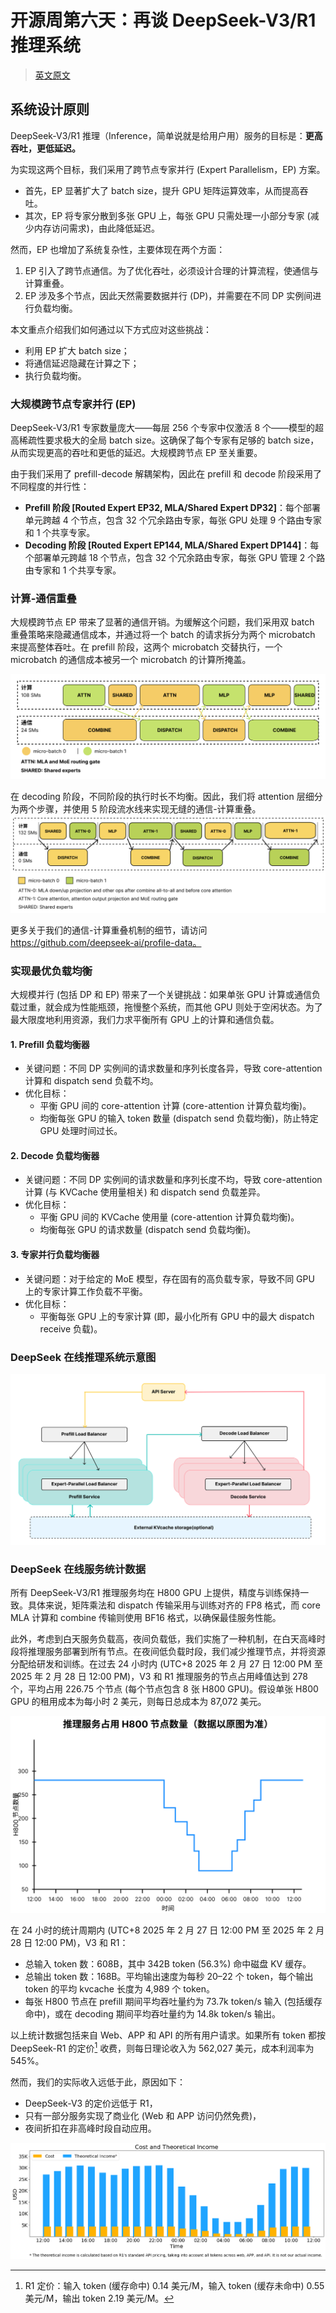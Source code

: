 # 开源周第六天：再谈 DeepSeek-V3/R1 推理系统

> [英文原文](https://github.com/deepseek-ai/open-infra-index/blob/main/202502OpenSourceWeek/day_6_one_more_thing_deepseekV3R1_inference_system_overview.md)

## 系统设计原则

DeepSeek-V3/R1 推理（Inference，简单说就是给用户用）服务的目标是：**更高吞吐，更低延迟。**

为实现这两个目标，我们采用了跨节点专家并行 (Expert Parallelism，EP) 方案。

*   首先，EP 显著扩大了 batch size，提升 GPU 矩阵运算效率，从而提高吞吐。
*   其次，EP 将专家分散到多张 GPU 上，每张 GPU 只需处理一小部分专家 (减少内存访问需求)，由此降低延迟。

然而，EP 也增加了系统复杂性，主要体现在两个方面：

1.  EP 引入了跨节点通信。为了优化吞吐，必须设计合理的计算流程，使通信与计算重叠。
2.  EP 涉及多个节点，因此天然需要数据并行 (DP)，并需要在不同 DP 实例间进行负载均衡。

本文重点介绍我们如何通过以下方式应对这些挑战：

*   利用 EP 扩大 batch size；
*   将通信延迟隐藏在计算之下；
*   执行负载均衡。

### 大规模跨节点专家并行 (EP)

DeepSeek-V3/R1 专家数量庞大——每层 256 个专家中仅激活 8 个——模型的超高稀疏性要求极大的全局 batch size。这确保了每个专家有足够的 batch size，从而实现更高的吞吐和更低的延迟。大规模跨节点 EP 至关重要。

由于我们采用了 prefill-decode 解耦架构，因此在 prefill 和 decode 阶段采用了不同程度的并行性：

*   **Prefill 阶段 [Routed Expert EP32, MLA/Shared Expert DP32]**：每个部署单元跨越 4 个节点，包含 32 个冗余路由专家，每张 GPU 处理 9 个路由专家和 1 个共享专家。
*   **Decoding 阶段 [Routed Expert EP144, MLA/Shared Expert DP144]**：每个部署单元跨越 18 个节点，包含 32 个冗余路由专家，每张 GPU 管理 2 个路由专家和 1 个共享专家。

### 计算-通信重叠

大规模跨节点 EP 带来了显著的通信开销。为缓解这个问题，我们采用双 batch 重叠策略来隐藏通信成本，并通过将一个 batch 的请求拆分为两个 microbatch 来提高整体吞吐。在 prefill 阶段，这两个 microbatch 交替执行，一个 microbatch 的通信成本被另一个 microbatch 的计算所掩盖。

![Prefilling 阶段的通信-计算重叠.png](figures/Communication-Computation-Overlapping-during-Prefilling-Phase.svg)

在 decoding 阶段，不同阶段的执行时长不均衡。因此，我们将 attention 层细分为两个步骤，并使用 5 阶段流水线来实现无缝的通信-计算重叠。
![Decoding 阶段的通信-计算重叠](figures/Communication-Computation-Overlapping-during-Decoding-Phase.svg)

更多关于我们的通信-计算重叠机制的细节，请访问 https://github.com/deepseek-ai/profile-data。

### 实现最优负载均衡

大规模并行 (包括 DP 和 EP) 带来了一个关键挑战：如果单张 GPU 计算或通信负载过重，就会成为性能瓶颈，拖慢整个系统，而其他 GPU 则处于空闲状态。为了最大限度地利用资源，我们力求平衡所有 GPU 上的计算和通信负载。

#### 1. Prefill 负载均衡器

*   关键问题：不同 DP 实例间的请求数量和序列长度各异，导致 core-attention 计算和 dispatch send 负载不均。
*   优化目标：
    *   平衡 GPU 间的 core-attention 计算 (core-attention 计算负载均衡)。
    *   均衡每张 GPU 的输入 token 数量 (dispatch send 负载均衡)，防止特定 GPU 处理时间过长。

#### 2. Decode 负载均衡器

*   关键问题：不同 DP 实例间的请求数量和序列长度不均，导致 core-attention 计算 (与 KVCache 使用量相关) 和 dispatch send 负载差异。
*   优化目标：
    *   平衡 GPU 间的 KVCache 使用量 (core-attention 计算负载均衡)。
    *   均衡每张 GPU 的请求数量 (dispatch send 负载均衡)。

#### 3. 专家并行负载均衡器

*   关键问题：对于给定的 MoE 模型，存在固有的高负载专家，导致不同 GPU 上的专家计算工作负载不平衡。
*   优化目标：
    *   平衡每张 GPU 上的专家计算 (即，最小化所有 GPU 中的最大 dispatch receive 负载)。

### DeepSeek 在线推理系统示意图

![DeepSeek 在线推理系统示意图](figures/deepseek-online-inference-system.svg)

### DeepSeek 在线服务统计数据

所有 DeepSeek-V3/R1 推理服务均在 H800 GPU 上提供，精度与训练保持一致。具体来说，矩阵乘法和 dispatch 传输采用与训练对齐的 FP8 格式，而 core MLA 计算和 combine 传输则使用 BF16 格式，以确保最佳服务性能。

此外，考虑到白天服务负载高，夜间负载低，我们实施了一种机制，在白天高峰时段将推理服务部署到所有节点。在夜间低负载时段，我们减少推理节点，并将资源分配给研发和训练。在过去 24 小时内 (UTC+8 2025 年 2 月 27 日 12:00 PM 至 2025 年 2 月 28 日 12:00 PM)，V3 和 R1 推理服务的节点占用峰值达到 278 个，平均占用 226.75 个节点 (每个节点包含 8 张 H800 GPU)。假设单张 H800 GPU 的租用成本为每小时 2 美元，则每日总成本为 87,072 美元。

![推理服务 H800 节点数量](figures/h800-node-count-inference-service.svg)

在 24 小时的统计周期内 (UTC+8 2025 年 2 月 27 日 12:00 PM 至 2025 年 2 月 28 日 12:00 PM)，V3 和 R1：

*   总输入 token 数：608B，其中 342B token (56.3%) 命中磁盘 KV 缓存。
*   总输出 token 数：168B。平均输出速度为每秒 20–22 个 token，每个输出 token 的平均 kvcache 长度为 4,989 个 token。
*   每张 H800 节点在 prefill 期间平均吞吐量约为 73.7k token/s 输入 (包括缓存命中)，或在 decoding 期间平均吞吐量约为 14.8k token/s 输出。

以上统计数据包括来自 Web、APP 和 API 的所有用户请求。如果所有 token 都按 DeepSeek-R1 的定价[^*] 收费，则每日理论收入为 562,027 美元，成本利润率为 545%。

[^*]: R1 定价：输入 token (缓存命中) 0.14 美元/M，输入 token (缓存未命中) 0.55 美元/M，输出 token 2.19 美元/M。

然而，我们的实际收入远低于此，原因如下：

*   DeepSeek-V3 的定价远低于 R1，
*   只有一部分服务实现了商业化 (Web 和 APP 访问仍然免费)，
*   夜间折扣在非高峰时段自动应用。

![成本与理论收入](figures/cost-and-theoretical-income.jpg)
